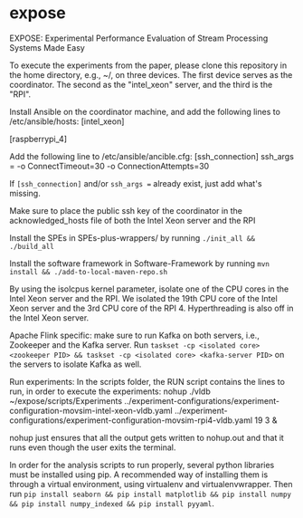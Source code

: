 # expose
EXPOSE: Experimental Performance Evaluation of Stream Processing Systems Made Easy

To execute the experiments from the paper, please clone this repository in the home directory, e.g., ~/, on three devices. The first device serves as the coordinator. The second as the "intel_xeon" server, and the third is the "RPI".

Install Ansible on the coordinator machine, and add the following lines to /etc/ansible/hosts:
[intel_xeon]
<IP address of Intel Xeon server>

[raspberrypi_4]
<IP address of RPI>

Add the following line to /etc/ansible/ancible.cfg:
[ssh_connection]
ssh_args = -o ConnectTimeout=30 -o ConnectionAttempts=30

If `[ssh_connection]` and/or `ssh_args =` already exist, just add what's missing.

Make sure to place the public ssh key of the coordinator in the acknowledged_hosts file of both the Intel Xeon server and the RPI


Install the SPEs in SPEs-plus-wrappers/ by running `./init_all && ./build_all`

Install the software framework in Software-Framework by running `mvn install && ./add-to-local-maven-repo.sh`

By using the isolcpus kernel parameter, isolate one of the CPU cores in the Intel Xeon server and the RPI. We isolated the 19th CPU core of the Intel Xeon server and the 3rd CPU core of the RPI 4. Hyperthreading is also off in the Intel Xeon server.

Apache Flink specific: make sure to run Kafka on both servers, i.e., Zookeeper and the Kafka server. Run `taskset -cp <isolated core> <zookeeper PID> && taskset -cp <isolated core> <kafka-server PID>` on the servers to isolate Kafka as well.

Run experiments:
In the scripts folder, the RUN script contains the lines to run, in order to execute the experiments:
nohup ./vldb ~/expose/scripts/Experiments ../experiment-configurations/experiment-configuration-movsim-intel-xeon-vldb.yaml ../experiment-configurations/experiment-configuration-movsim-rpi4-vldb.yaml 19 3 &

nohup just ensures that all the output gets written to nohup.out and that it runs even though the user exits the terminal.

In order for the analysis scripts to run properly, several python libraries must be installed using pip. A recommended way of installing them is through a virtual environment, using virtualenv and virtualenvwrapper. Then run `pip install seaborn && pip install matplotlib && pip install numpy && pip install numpy_indexed && pip install pyyaml`.
